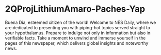 # 2QProjLithiumAmaro-Paches-Yap
Buena Dia, esteemed citizen of the world! Welcome to NES Daily, where we are dedicated to presenting you with piping-hot topics served straight to your hypothalamus. Prepare to indulge not only in information but also in verifiable facts. Take a moment to unwind and immerse yourself in the pages of this newspaper, which delivers global insights and noteworthy news.
